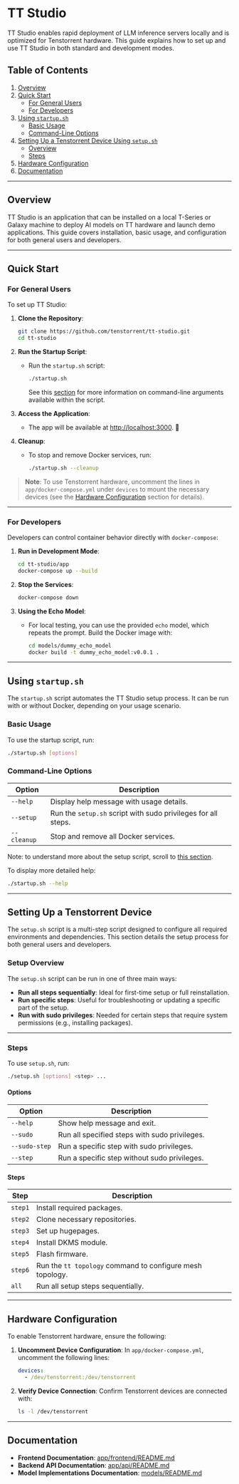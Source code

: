 # TT Studio

TT Studio enables rapid deployment of LLM inference servers locally and is optimized for Tenstorrent hardware. This guide explains how to set up and use TT Studio in both standard and development modes.

## Table of Contents

1. [Overview](#overview)
2. [Quick Start](#quick-start)
   - [For General Users](#for-general-users)
   - [For Developers](#for-developers)
3. [Using `startup.sh`](#using-startupsh)
   - [Basic Usage](#basic-usage)
   - [Command-Line Options](#command-line-options)
4. [Setting Up a Tenstorrent Device Using `setup.sh`](#setting-up-a-tenstorrent-device)
   - [Overview](#setup-overview)
   - [Steps](#steps)
5. [Hardware Configuration](#hardware-configuration)
6. [Documentation](#documentation)

---

## Overview

TT Studio is an application that can be installed on a local T-Series or Galaxy machine to deploy AI models on TT hardware and launch demo applications. This guide covers installation, basic usage, and configuration for both general users and developers.

---

## Quick Start

### For General Users

To set up TT Studio:

1. **Clone the Repository**:

   ```bash
   git clone https://github.com/tenstorrent/tt-studio.git
   cd tt-studio
   ```

2. **Run the Startup Script**:

   - Run the `startup.sh` script:
     ```bash
     ./startup.sh
     ```
     See this [section](#command-line-options) for more information on command-line arguments available within the script.

3. **Access the Application**:

   - The app will be available at [http://localhost:3000](http://localhost:3000). 🚀

4. **Cleanup**:
   - To stop and remove Docker services, run:
     ```bash
     ./startup.sh --cleanup
     ```

> **Note**: To use Tenstorrent hardware, uncomment the lines in `app/docker-compose.yml` under `devices` to mount the necessary devices (see the [Hardware Configuration](#hardware-configuration) section for details).

---

### For Developers

Developers can control container behavior directly with `docker-compose`:

1. **Run in Development Mode**:

   ```bash
   cd tt-studio/app
   docker-compose up --build
   ```

2. **Stop the Services**:

   ```bash
   docker-compose down
   ```

3. **Using the Echo Model**:
   - For local testing, you can use the provided `echo` model, which repeats the prompt.
     Build the Docker image with:
     ```bash
     cd models/dummy_echo_model
     docker build -t dummy_echo_model:v0.0.1 .
     ```

---

## Using `startup.sh`

The `startup.sh` script automates the TT Studio setup process. It can be run with or without Docker, depending on your usage scenario.

### Basic Usage

To use the startup script, run:

```bash
./startup.sh [options]
```

### Command-Line Options

| Option      | Description                                                   |
| ----------- | ------------------------------------------------------------- |
| `--help`    | Display help message with usage details.                      |
| `--setup`   | Run the `setup.sh` script with sudo privileges for all steps. |
| `--cleanup` | Stop and remove all Docker services.                          |

Note: to understand more about the setup script, scroll to [this section](#setting-up-a-tenstorrent-device).

To display more detailed help:

```bash
./startup.sh --help
```

---

## Setting Up a Tenstorrent Device

The `setup.sh` script is a multi-step script designed to configure all required environments and dependencies. This section details the setup process for both general users and developers.

### Setup Overview

The `setup.sh` script can be run in one of three main ways:

- **Run all steps sequentially**: Ideal for first-time setup or full reinstallation.
- **Run specific steps**: Useful for troubleshooting or updating a specific part of the setup.
- **Run with sudo privileges**: Needed for certain steps that require system permissions (e.g., installing packages).

---

### Steps

To use `setup.sh`, run:

```bash
./setup.sh [options] <step> ...
```

#### Options

| Option        | Description                                   |
| ------------- | --------------------------------------------- |
| `--help`      | Show help message and exit.                   |
| `--sudo`      | Run all specified steps with sudo privileges. |
| `--sudo-step` | Run a specific step with sudo privileges.     |
| `--step`      | Run a specific step without sudo privileges.  |

#### Steps

| Step    | Description                                               |
| ------- | --------------------------------------------------------- |
| `step1` | Install required packages.                                |
| `step2` | Clone necessary repositories.                             |
| `step3` | Set up hugepages.                                         |
| `step4` | Install DKMS module.                                      |
| `step5` | Flash firmware.                                           |
| `step6` | Run the `tt topology` command to configure mesh topology. |
| `all`   | Run all setup steps sequentially.                         |

---

## Hardware Configuration

To enable Tenstorrent hardware, ensure the following:

1. **Uncomment Device Configuration**:
   In `app/docker-compose.yml`, uncomment the following lines:

   ```yaml
   devices:
     - /dev/tenstorrent:/dev/tenstorrent
   ```

2. **Verify Device Connection**:
   Confirm Tenstorrent devices are connected with:
   ```bash
   ls -l /dev/tenstorrent
   ```

---

## Documentation

- **Frontend Documentation**: [app/frontend/README.md](app/frontend/README.md)
- **Backend API Documentation**: [app/api/README.md](app/api/README.md)
- **Model Implementations Documentation**: [models/README.md](models/README.md)
